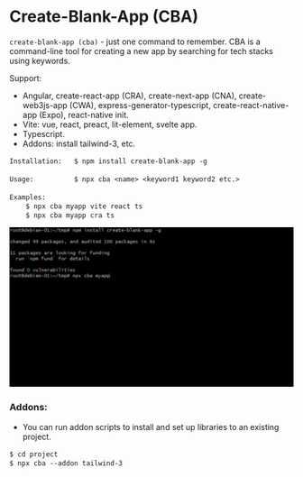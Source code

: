 # Create-Blank-App (CBA)

`create-blank-app (cba)` - just one command to remember. CBA is a command-line tool for creating a new app by searching for tech stacks using keywords.

Support:
- Angular, create-react-app (CRA), create-next-app (CNA), create-web3js-app (CWA), express-generator-typescript, create-react-native-app (Expo), react-native init.
- Vite: vue, react, preact, lit-element, svelte app.
- Typescript.
- Addons: install tailwind-3, etc.

```
Installation:   $ npm install create-blank-app -g

Usage:          $ npx cba <name> <keyword1 keyword2 etc.>

Examples:
    $ npx cba myapp vite react ts
    $ npx cba myapp cra ts
```

<img src="docs/create-blank-app.gif">

### Addons:

- You can run addon scripts to install and set up libraries to an existing project.

```
$ cd project
$ npx cba --addon tailwind-3
```

